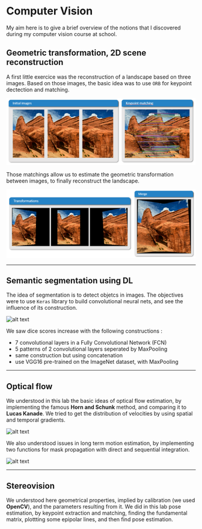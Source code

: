 # Computer Vision

My aim here is to give a brief overview of the notions that I discovered during my computer vision course at school.

## Geometric transformation, 2D scene reconstruction

A first little exercice was the reconstruction of a landscape based on three images. Based on those images, the basic idea was to use `ORB` for keypoint dectection and matching. 

![alt text](/images/computer_vision/img1.PNG "Initial images, keypoint matching")

Those matchings allow us to estimate the geometric transformation between images, to finally reconstruct the landscape. 

![alt text](/images/computer_vision/img2.PNG "Transformation, merging")

---

## Semantic segmentation using DL


The idea of segmentation is to detect objetcs in images. The objectives were to use `Keras` library to build convolutional neural nets, and see the influence of its construction. 

![alt text](/images/computer_vision_img3.PNG "Deep learning method")

We saw dice scores increase with the following constructions : 
- 7 convolutional layers in a Fully Convolutional Network (FCN)
- 5 patterns of 2 convolutional layers seperated by MaxPooling 
- same construction but using concatenation
- use VGG16 pre-trained on the ImageNet dataset, with MaxPooling

---

## Optical flow

We understood in this lab the basic ideas of optical flow estimation, by implementing the famous **Horn and Schunk** method, and comparing it to **Lucas Kanade**. We tried to get the distribution of velocities by using spatial and temporal gradients.

![alt text](/images/computer_vision_img4.PNG "Optical flow")

We also understood issues in long term motion estimation, by implementing two functions for mask propagation with direct and sequential integration. 

![alt text](/images/computer_vision_img4.PNG "Direct and sequential integration")

---

## Stereovision

We understood here geometrical properties, implied by calibration (we used **OpenCV**), and the parameters resulting from it.
We did in this lab pose estimation, by keypoint extraction and matching, finding the fundamental matrix, plottting some epipolar lines, and then find pose estimation.
